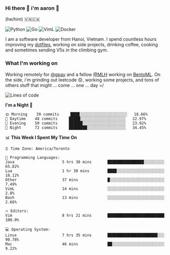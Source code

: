 ### Hi there 👋 i'm aaron :wolf:
(he/him) 🇻🇳🇨🇦

<p align="left">
    <img alt="Python" src="https://img.shields.io/badge/-Python-blue?style=flat-square&logo=python&logoColor=white" />
    <img alt="Go" src="https://img.shields.io/badge/-Golang-46a2f1?style=flat-square&logo=go&logoColor=white" />
    <img alt="VimL" src="https://img.shields.io/badge/-VimL-66d124?style=flat-square&logo=vim&logoColor=white" />
    <img alt="Docker" src="https://img.shields.io/badge/-Docker-1bd7de?style=flat-square&logo=docker&logoColor=white" />
</p>

I am a software developer from Hanoi, Vietnam. I spend countless hours improving my [dotfiles](https://github.com/aarnphm/dotfiles), working on side projects, drinking coffee, cooking and sometimes sending V5s in the climbing gym.

### What I'm working on
Working remotely for [@gpay](http://gpay.vn/en/home_en/) and a fellow [@MLH](https://github.com/MLH-Fellowship/) working on [BentoML](https://github.com/bentoml/BentoML). On the side, i'm grinding out leetcode :worried:, working some projects, and tons of others stuff that might ... come ... one ... day =/



<!--START_SECTION:waka-->
![Lines of code](https://img.shields.io/badge/From%20Hello%20World%20I%27ve%20Written-174787%20lines%20of%20code-blue)

**I'm a Night 🦉** 

```text
🌞 Morning    39 commits     ████░░░░░░░░░░░░░░░░░░░░░   18.66% 
🌆 Daytime    48 commits     █████░░░░░░░░░░░░░░░░░░░░   22.97% 
🌃 Evening    50 commits     ██████░░░░░░░░░░░░░░░░░░░   23.92% 
🌙 Night      72 commits     ████████░░░░░░░░░░░░░░░░░   34.45%

```


📊 **This Week I Spent My Time On** 

```text
⌚︎ Time Zone: America/Toronto

💬 Programming Languages: 
Java                     5 hrs 30 mins       ████████████████░░░░░░░░░   65.82% 
Lua                      1 hr 30 mins        ████░░░░░░░░░░░░░░░░░░░░░   18.12% 
Other                    37 mins             █░░░░░░░░░░░░░░░░░░░░░░░░   7.49% 
VimL                     14 mins             ░░░░░░░░░░░░░░░░░░░░░░░░░   2.8% 
Bash                     13 mins             ░░░░░░░░░░░░░░░░░░░░░░░░░   2.66%

🔥 Editors: 
Vim                      8 hrs 21 mins       █████████████████████████   100.0%

💻 Operating System: 
Linux                    7 hrs 35 mins       ██████████████████████░░░   90.78% 
Mac                      46 mins             ██░░░░░░░░░░░░░░░░░░░░░░░   9.22%

```


<!--END_SECTION:waka-->

<!--
**aarnphm/aarnphm** is a ✨ _special_ ✨ repository because its `README.md` (this file) appears on your GitHub profile.

Here are some ideas to get you started:

- 🔭 I’m currently working on ...
- 🌱 I’m currently learning ...
- 👯 I’m looking to collaborate on ...
- 🤔 I’m looking for help with ...
- 💬 Ask me about ...
- 📫 How to reach me: ...
- 😄 Pronouns: ...
- ⚡ Fun fact: ...
-->
